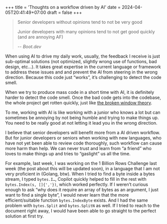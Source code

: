 +++
title = 'Thoughts on a workflow driven by AI'
date = 2024-04-05T20:41:49+07:00
draft = false
+++

> Senior developers without opinions tend to not be very good
>
> Junior developers with many opinions tend to not get good quickly (and are annoying AF)
>
> -- <cite>Boot.dev</cite>


When using AI to drive my daily work, usually, the feedback I receive is just sub-optimal solutions (not optimized, slightly wrong use of functions, bad design, etc…). It takes great expertise in the current language or framework to address these issues and and prevent the AI from steering in the wrong direction. Because this code just “works”, it’s challenging to detect the code smell.

When we try to produce mass code in a short time with AI, it is definitely harder to detect the code smell. Once the bad code gets into the codebase, the whole project get rotten quickly, just like [the broken window theory](https://www.freecodecamp.org/news/pragmatic-programmer-broken-windows-6916998eecbe/).


To me, working with AI is like working with a junior who knows a lot but can sometimes be annoying by not being humble and trying to make things up. You need to be really good at not letting it lead you in the wrong direction.


I believe that senior developers will benefit more from a AI driven workflow. But for junior developers or seniors when working with new languages, who have not yet been able to review code thoroughly, such workflow can cause more harm than help. We can never trust and learn from “a friend” who loves to make things up and tries to “gaslight” us all the time.


For example, last week, I was working on the 1 Billion Rows Challenge last week (the post about this will be updated soon), in a language that I am not very proficient in (Golang, btw). When I tried to find a byte inside a bytes stream, I typed `bytes.I…`, Copilot quickly helped to fill in the rest with `bytes.Index(s, []{','})`, which worked perfectly.
If I weren’t curious enough to ask “why does it require an array of bytes as an argument, I just want to find a single byte”, I would never learn that the more efficient/suitable function `bytes.IndexByte` exists. And I had the same problem with `bytes.Split` and `bytes.SplitN` as well.
If I tried to reach to the document right away, I would have been able to go straight to the perfect solution at first try.

